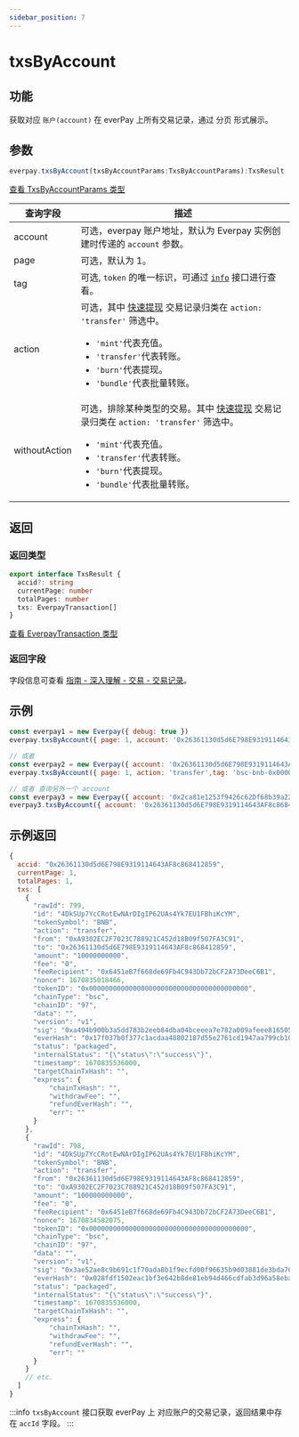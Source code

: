 ```yaml
---
sidebar_position: 7
---
```


# txsByAccount

## 功能
获取对应 `账户(account)` 在 everPay  上所有交易记录，通过 分页 形式展示。

## 参数
```ts
everpay.txsByAccount(txsByAccountParams:TxsByAccountParams):TxsResult
```
[查看 TxsByAccountParams 类型](../types#txsbyaccountparams)

|查询字段|描述|
|---|---|
|account|可选，everpay 账户地址，默认为 Everpay 实例创建时传递的 `account` 参数。|
|page|可选，默认为 1。|
|tag|可选, `token` 的唯一标识，可通过 [`info`](./info.md) 接口进行查看。|
|action|可选，其中 [快速提现](../../../basic/dive/withdraw.md#快速提现) 交易记录归类在 `action: 'transfer'` 筛选中。<ul><li>`'mint'`代表充值。</li><li>`'transfer'`代表转账。</li><li>`'burn'`代表提现。</li><li>`'bundle'`代表批量转账。</li></ul>|
|withoutAction|可选，排除某种类型的交易。其中 [快速提现](../../../basic/dive/withdraw.md#快速提现) 交易记录归类在 `action: 'transfer'` 筛选中。<ul><li>`'mint'`代表充值。</li><li>`'transfer'`代表转账。</li><li>`'burn'`代表提现。</li><li>`'bundle'`代表批量转账。</li></ul>|

## 返回
### 返回类型

```ts
export interface TxsResult {
  accid?: string
  currentPage: number
  totalPages: number
  txs: EverpayTransaction[]
}
```
[查看 EverpayTransaction 类型](../types.md#everpaytransaction)

### 返回字段
字段信息可查看 [指南 - 深入理解 - 交易 - 交易记录](../../../basic/dive/transaction.md#交易记录)。

## 示例

```js
const everpay1 = new Everpay({ debug: true })
everpay.txsByAccount({ page: 1, account: '0x26361130d5d6E798E9319114643AF8c868412859', action: 'transfer', tag: 'bsc-bnb-0x0000000000000000000000000000000000000000'}).then(console.log)

// 或者
const everpay2 = new Everpay({ account: '0x26361130d5d6E798E9319114643AF8c868412859', debug: true })
everpay.txsByAccount({ page: 1, action: 'transfer',tag: 'bsc-bnb-0x0000000000000000000000000000000000000000' }).then(console.log)

// 或者 查询另外一个 account
const everpay3 = new Everpay({ account: '0x2ca81e1253f9426c62Df68b39a22A377164eeC92', debug: true })
everpay3.txsByAccount({ account: '0x26361130d5d6E798E9319114643AF8c868412859', page: 1, action: 'transfer', tag: 'bsc-bnb-0x0000000000000000000000000000000000000000'}).then(console.log)
```

## 示例返回
```js
{
  accid: "0x26361130d5d6E798E9319114643AF8c868412859",
  currentPage: 1,
  totalPages: 1,
  txs: [
    {
      "rawId": 799,
      "id": "4DkSUp7YcCRotEwNArDIgIP62UAs4Yk7EU1FBhiKcYM",
      "tokenSymbol": "BNB",
      "action": "transfer",
      "from": "0xA9302EC2F7023C788921C452d18B09f507FA3C91",
      "to": "0x26361130d5d6E798E9319114643AF8c868412859",
      "amount": "10000000000",
      "fee": "0",
      "feeRecipient": "0x6451eB7f668de69Fb4C943Db72bCF2A73DeeC6B1",
      "nonce": 1670835018466,
      "tokenID": "0x0000000000000000000000000000000000000000",
      "chainType": "bsc",
      "chainID": "97",
      "data": "",
      "version": "v1",
      "sig": "0xa494b900b3a5dd783b2eeb84dba04bceeea7e782a009afeee816505966a8436220da1c5623a5324368b362baae0683f1352e8cb0a0d7f020befa471efd3bb49a01",
      "everHash": "0x17f037b0f377c1acdaa48802187d55e2761cd1947aa799cb1047b15c0143361f",
      "status": "packaged",
      "internalStatus": "{\"status\":\"success\"}",
      "timestamp": 1670835536000,
      "targetChainTxHash": "",
      "express": {
          "chainTxHash": "",
          "withdrawFee": "",
          "refundEverHash": "",
          "err": ""
      }
    },
    {
      "rawId": 798,
      "id": "4DkSUp7YcCRotEwNArDIgIP62UAs4Yk7EU1FBhiKcYM",
      "tokenSymbol": "BNB",
      "action": "transfer",
      "from": "0x26361130d5d6E798E9319114643AF8c868412859",
      "to": "0xA9302EC2F7023C788921C452d18B09f507FA3C91",
      "amount": "100000000000",
      "fee": "0",
      "feeRecipient": "0x6451eB7f668de69Fb4C943Db72bCF2A73DeeC6B1",
      "nonce": 1670834582075,
      "tokenID": "0x0000000000000000000000000000000000000000",
      "chainType": "bsc",
      "chainID": "97",
      "data": "",
      "version": "v1",
      "sig": "0x3ae52ae8c9b691c1f70ada8b1f9ecfd00f96635b9d03881de3bda707907a2eab364fa2898fa95c67cec84e67b58dfb7f90f16a367d9165db351523c0e8f167481b",
      "everHash": "0x028fdf1502eac1bf3e642b8de81eb94d466cdfab3d96a58ebaafa09b9005aa3d",
      "status": "packaged",
      "internalStatus": "{\"status\":\"success\"}",
      "timestamp": 1670835536000,
      "targetChainTxHash": "",
      "express": {
          "chainTxHash": "",
          "withdrawFee": "",
          "refundEverHash": "",
          "err": ""
      }
    }
    // etc.
  ]
}

```

:::info
`txsByAccount` 接口获取 everPay 上 对应账户的交易记录，返回结果中存在 `accId` 字段。
:::